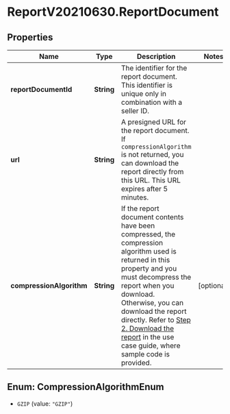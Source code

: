 # ReportV20210630.ReportDocument

## Properties
Name | Type | Description | Notes
------------ | ------------- | ------------- | -------------
**reportDocumentId** | **String** | The identifier for the report document. This identifier is unique only in combination with a seller ID. | 
**url** | **String** | A presigned URL for the report document. If `compressionAlgorithm` is not returned, you can download the report directly from this URL. This URL expires after 5 minutes. | 
**compressionAlgorithm** | **String** | If the report document contents have been compressed, the compression algorithm used is returned in this property and you must decompress the report when you download. Otherwise, you can download the report directly. Refer to [Step 2. Download the report](https://developer-docs.amazon.com/sp-api/docs/reports-api-v2021-06-30-retrieve-a-report#step-2-download-the-report) in the use case guide, where sample code is provided. | [optional] 


<a name="CompressionAlgorithmEnum"></a>
## Enum: CompressionAlgorithmEnum


* `GZIP` (value: `"GZIP"`)




